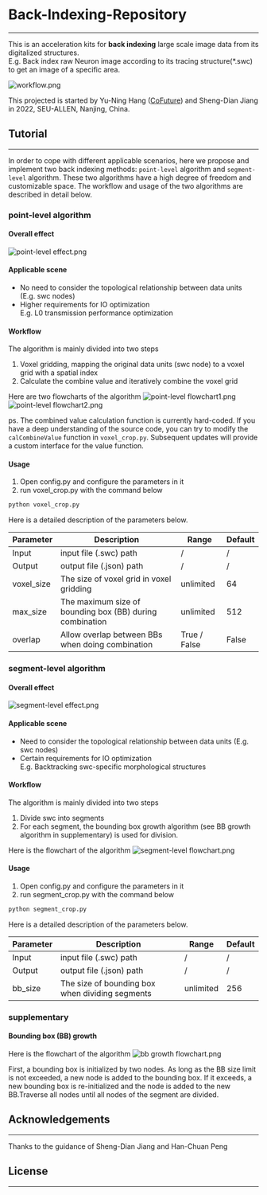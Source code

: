 # Back-Indexing-Repository

---

This is an acceleration kits for **back indexing** large scale image data from its digitalized structures. \
E.g. Back index raw Neuron image according to its tracing structure(*.swc) to get an image of a specific area.

![workflow.png](Images%2Fworkflow.png)

This projected is started by Yu-Ning Hang ([CoFuture](https://github.com/CoFuture)) and Sheng-Dian Jiang in 2022, SEU-ALLEN, Nanjing, China.

## Tutorial

---

In order to cope with different applicable scenarios, here we propose and implement two back indexing methods: `point-level` algorithm and `segment-level` algorithm. These two algorithms have a high degree of freedom and customizable space. The workflow and usage of the two algorithms are described in detail below. 

### point-level algorithm
#### Overall effect
![point-level effect.png](Images%2Fpoint-level%20effect.png)

#### Applicable scene

- No need to consider the topological relationship between data units (E.g. swc nodes)
- Higher requirements for IO optimization\
E.g. L0 transmission performance optimization


#### Workflow
The algorithm is mainly divided into two steps
1. Voxel gridding, mapping the original data units (swc node) to a voxel grid with a spatial index
2. Calculate the combine value and iteratively combine the voxel grid

Here are two flowcharts of the algorithm
![point-level flowchart1.png](Images%2Fpoint-level%20flowchart1.png)
![point-level flowchart2.png](Images%2Fpoint-level%20flowchart2.png)

ps. The combined value calculation function is currently hard-coded. If you have a deep understanding of the source code, you can try to modify the `calCombineValue` function in `voxel_crop.py`. Subsequent updates will provide a custom interface for the value function.


#### Usage
1. Open config.py and configure the parameters in it
2. run voxel_crop.py with the command below
~~~python
python voxel_crop.py
~~~

Here is a detailed description of the parameters below.

| Parameter  | Description                                              | Range        | Default |
|------------|----------------------------------------------------------|--------------|---------|
| Input      | input file (.swc) path                                   | /            | /       |
| Output     | output file (.json) path                                 | /            | /       |
| voxel_size | The size of voxel grid in voxel gridding                 | unlimited    | 64      |
| max_size   | The maximum size of bounding box (BB) during combination | unlimited    | 512     |
| overlap    | Allow overlap between BBs when doing combination         | True / False | False   |


### segment-level algorithm
#### Overall effect
![segment-level effect.png](Images%2Fsegment-level%20effect.png)

#### Applicable scene

- Need to consider the topological relationship between data units (E.g. swc nodes)
- Certain requirements for IO optimization\
E.g. Backtracking swc-specific morphological structures


#### Workflow
The algorithm is mainly divided into two steps
1. Divide swc into segments
2. For each segment, the bounding box growth algorithm (see BB growth algorithm in supplementary) is used for division.

Here is the flowchart of the algorithm
![segment-level flowchart.png](Images%2Fsegment-level%20flowchart.png)

#### Usage
1. Open config.py and configure the parameters in it
2. run segment_crop.py with the command below
~~~python
python segment_crop.py
~~~

Here is a detailed description of the parameters below.

| Parameter | Description                                     | Range        | Default |
|-----------|-------------------------------------------------|--------------|---------|
| Input     | input file (.swc) path                          | /            | /       |
| Output    | output file (.json) path                        | /            | /       |
| bb_size   | The size of bounding box when dividing segments | unlimited    | 256     |


### supplementary
#### Bounding box (BB) growth

Here is the flowchart of the algorithm
![bb growth flowchart.png](Images%2Fbb%20growth%20flowchart.png)

First, a bounding box is initialized by two nodes. As long as the BB size limit is not exceeded, a new node is added to the bounding box. If it exceeds, a new bounding box is re-initialized and the node is added to the new BB.Traverse all nodes until all nodes of the segment are divided.

## Acknowledgements

---

Thanks to the guidance of Sheng-Dian Jiang and Han-Chuan Peng

## License

---